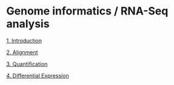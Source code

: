 # Genome informatics / RNA-Seq analysis

[1. Introduction](https://markozecevic.github.io/etfgenomics/01Introduction.slides.html#/)

[2. Alignment](https://markozecevic.github.io/etfgenomics/02Alignment.slides.html#/)

[3. Quantification](https://markozecevic.github.io/etfgenomics/03Quantification.slides.html#)

[4. Differential Expression](https://markozecevic.github.io/etfgenomics/04DifferentialExpression.slides.html#/)